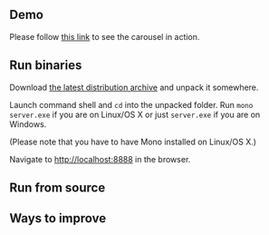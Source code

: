 ## Demo

Please follow [this link](http://128.199.172.229:8888/) to see the carousel in action.

## Run binaries

Download [the latest distribution archive](https://github.com/PavelBastov/carousel/blob/master/dist/carousel-0.0.1.zip?raw=true) and unpack it somewhere.

Launch command shell and `cd` into the unpacked folder. Run `mono server.exe` if you are on Linux/OS X or just `server.exe` if you are on Windows.

(Please note that you have to have Mono installed on Linux/OS X.)

Navigate to [http://localhost:8888](http://localhost:8888) in the browser.

## Run from source

## Ways to improve
